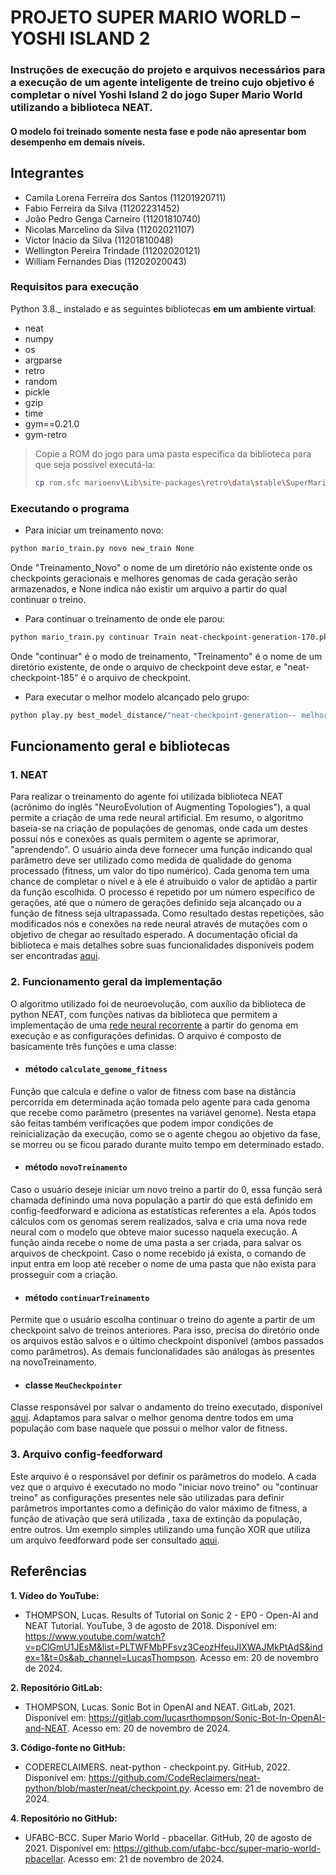 # PROJETO SUPER MARIO WORLD – YOSHI ISLAND 2

### Instruções de execução do projeto e arquivos necessários para a execução de um agente inteligente de treino cujo objetivo é completar o nível Yoshi Island 2 do jogo Super Mario World utilizando a biblioteca NEAT.

#### O modelo foi treinado somente nesta fase e pode não apresentar bom desempenho em demais níveis.

## Integrantes

- Camila Lorena Ferreira dos Santos (11201920711)
- Fabio Ferreira da Silva (11202231452)
- João Pedro Genga Carneiro (11201810740)
- Nicolas Marcelino da Silva (11202021107)
- Victor Inácio da Silva (11201810048)
- Wellington Pereira Trindade (11202020121)
- William Fernandes Dias (11202020043)

### Requisitos para execução

Python 3.8._ instalado e as seguintes bibliotecas **em um ambiente virtual**:

* neat
* numpy
* os
* argparse
* retro
* random
* pickle
* gzip
* time
* gym==0.21.0
* gym-retro

> Copie a ROM do jogo para uma pasta específica da biblioteca para que seja possível executá-la:
>
> ```bash
> cp rom.sfc marioenv\Lib\site-packages\retro\data\stable\SuperMarioWorld-Snes
> ```

### Executando o programa

* Para iniciar um  treinamento novo:

```bash
python mario_train.py novo new_train None
```

Onde "Treinamento_Novo" o nome de um diretório não existente onde os checkpoints geracionais e melhores genomas de cada geração serão armazenados, e None indica não existir um arquivo a partir do qual continuar o treino.

* Para continuar o treinamento de onde ele parou:

```bash
python mario_train.py continuar Train neat-checkpoint-generation-170.pkl
```

Onde "continuar" é o modo de treinamento, "Treinamento" é o nome de um diretório existente, de onde o arquivo de checkpoint deve estar, e "neat-checkpoint-185" é o arquivo de checkpoint.

* Para executar o melhor modelo alcançado pelo grupo:

```bash
python play.py best_model_distance/"neat-checkpoint-generation-- melhor genoma generation - 170.pkl"
```

## Funcionamento geral e bibliotecas

### 1. NEAT

Para realizar o treinamento do agente foi utilizada biblioteca NEAT (acrônimo do inglês "NeuroEvolution of Augmenting Topologies"), a qual permite a criação de uma rede neural artificial. Em resumo, o algoritmo baseia-se na criação de populações de genomas, onde cada um destes possui nós e conexões as quais permitem o agente se aprimorar, "aprendendo". O usuário ainda deve fornecer uma função indicando qual parâmetro deve ser utilizado como medida de qualidade do genoma processado (fitness, um valor do tipo numérico). Cada genoma tem uma chance de completar o nível e à ele é atruibuido o valor de aptidão a partir da função escolhida. O processo é repetido por um número específico de gerações, até que o número de gerações definido seja alcançado ou a função de fitness seja ultrapassada. Como resultado destas repetições, são modificados nós e conexões na rede neural através de mutações com o objetivo de chegar ao resultado esperado. A documentação oficial da biblioteca e mais detalhes sobre suas funcionalidades disponíveis podem ser encontradas [aqui](https://neat-python.readthedocs.io/en/latest/).

### 2. Funcionamento geral da implementação

O algoritmo utilizado foi de neuroevolução, com auxílio da biblioteca de python NEAT, com funções nativas da biblioteca que permitem a implementação de uma [rede neural recorrente](https://neat-python.readthedocs.io/en/latest/module_summaries.html#nn-recurrent) a partir do genoma em execução e as configurações definidas. O arquivo é composto de basicamente três funções e uma classe:

* #### método `calculate_genome_fitness`

Função que  calcula e define o valor de fitness com base na distância percorrida em determinada ação tomada pelo agente para cada genoma que recebe como parâmetro (presentes na variável genome). Nesta etapa são feitas também verificações que podem impor condições de reinicialização da execução, como se o agente chegou ao objetivo da fase, se morreu ou se ficou parado durante muito tempo em determinado estado.

* #### método `novoTreinamento`

Caso o usuário deseje iniciar um novo treino a partir do 0, essa função será chamada definindo uma nova população a partir do que está definido em config-feedforward e adiciona as estatísticas referentes a ela. Após todos cálculos com os genomas serem realizados, salva e cria uma nova rede neural com o modelo que obteve maior sucesso naquela execução. A função ainda recebe o nome de uma pasta a ser criada, para salvar os arquivos de checkpoint. Caso o nome recebido já exista, o comando de input entra em loop até receber o nome de uma pasta que não exista para prosseguir com a criação.

* #### método `continuarTreinamento`

Permite que o usuário escolha continuar o treino do agente a partir de um checkpoint salvo de treinos anteriores. Para isso, precisa do diretório onde os arquivos estão salvos e o último checkpoint disponível (ambos passados como parâmetros). As demais funcionalidades são análogas às presentes na novoTreinamento.

* #### classe `MeuCheckpointer`

Classe responsável por salvar o andamento do treino executado, disponível [aqui](https://github.com/CodeReclaimers/neat-python/blob/master/neat/checkpoint.py). Adaptamos para salvar o melhor genoma dentre todos em uma população com base naquele que possui o melhor valor de fitness.

### 3. Arquivo config-feedforward

Este arquivo é o responsável por definir os parâmetros do modelo. A cada vez que o arquivo é executado no modo "iniciar novo treino" ou "continuar treino" as configurações presentes nele são utilizadas para definir parâmetros importantes como a definição do valor máximo de fitness, a função de ativação que será utilizada , taxa de extinção da população, entre outros. Um exemplo simples utilizando uma função XOR que utiliza um arquivo feedforward pode ser consultado [aqui](https://neat-python.readthedocs.io/en/latest/xor_example.html).

## Referências

**1. Vídeo do YouTube:**

- THOMPSON, Lucas. Results of Tutorial on Sonic 2 - EP0 - Open-AI and NEAT Tutorial. YouTube, 3 de agosto de 2018. Disponível em: https://www.youtube.com/watch?v=pClGmU1JEsM&list=PLTWFMbPFsvz3CeozHfeuJIXWAJMkPtAdS&index=1&t=0s&ab_channel=LucasThompson. Acesso em: 20 de novembro de 2024.

**2. Repositório GitLab:**

- THOMPSON, Lucas. Sonic Bot in OpenAI and NEAT. GitLab, 2021. Disponível em: https://gitlab.com/lucasrthompson/Sonic-Bot-In-OpenAI-and-NEAT. Acesso em: 20 de novembro de 2024.

**3. Código-fonte no GitHub:**

- CODERECLAIMERS. neat-python - checkpoint.py. GitHub, 2022. Disponível em: https://github.com/CodeReclaimers/neat-python/blob/master/neat/checkpoint.py. Acesso em: 21 de novembro de 2024.

**4. Repositório no GitHub:**

- UFABC-BCC. Super Mario World - pbacellar. GitHub, 20 de agosto de 2021. Disponível em: https://github.com/ufabc-bcc/super-mario-world-pbacellar. Acesso em: 21 de novembro de 2024.
